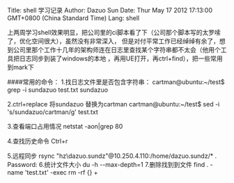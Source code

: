 Title: shell 学习记录
Author: Dazuo Sun
Date: Thur May 17 2012 17:13:00 GMT+0800 (China Standard Time)
Lang: shell

  上两周学习shell效果明显，把公司里的ci脚本看了下（公司那个脚本写的太罗嗦了，优化空间很大），虽然没有非常深入，
但是对付平常工作已经绰绰有余了，想到公司里那个工作十几年的架构师连在日志里查找某个字符串都不太会（他用个工具把日志同步到装了windows的本地
，再用UE打开，再ctrl+find），把一些常用到mark下

####常用的命令：
1.找日志文件里是否包含字符串：
    cartman@ubuntu:~/test$ grep -i sundazuo test.txt
    sundazuo

2.ctrl+replace 将sundazuo 替换为cartman
    cartman@ubuntu:~/test$ sed -i 's/sundazuo/cartman/g' test.txt

3.查看端口占用情况
    netstat -aon|grep 80

4.查找历史命令
    Ctrl+r

5.远程同步
    rsync  "hz\dazuo.sundz"@10.250.4.110:/home/dazuo.sundz/* .
    Password: 
6.统计文件大小
    du -h --max-depth=1
7.删除找到到文件
    find . -name 'test.txt' -exec rm -rf {} +




   